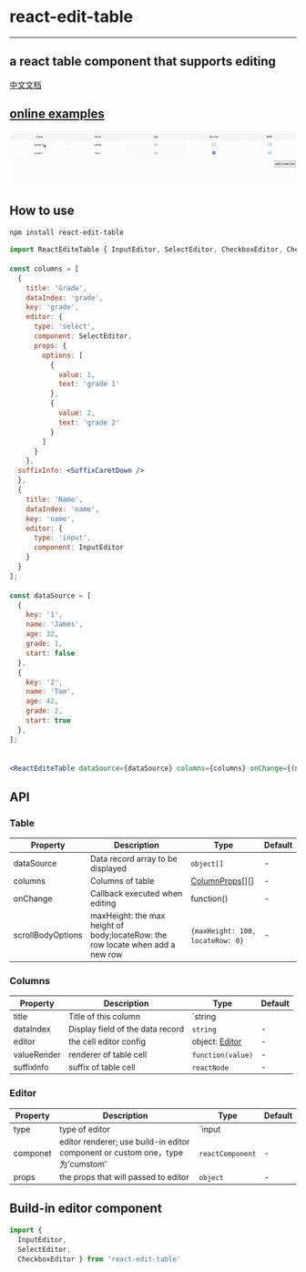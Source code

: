 # react-edit-table 
---
## a react table component that supports editing
[中文文档](./README_CN.md)

## [online examples](https://weber-cd.github.io/react-edit-table)

![demo gif](demo.gif)

## How to use

```
npm install react-edit-table
```

```jsx
import ReactEditeTable { InputEditor, SelectEditor, CheckboxEditor, CheckboxRender } from 'react-edit-table'

const columns = [
  {
    title: 'Grade',
    dataIndex: 'grade',
    key: 'grade',
    editor: {
      type: 'select',
      component: SelectEditor,
      props: {
        options: [
          {
            value: 1,
            text: 'grade 1'
          }, 
          {
            value: 2,
            text: 'grade 2'
          }
        ]
      }
    },
  suffixInfo: <SuffixCaretDown />
  },
  {
    title: 'Name',
    dataIndex: 'name',
    key: 'name',
    editor: {
      type: 'input',
      component: InputEditor
    }
  }
];

const dataSource = [
  {
    key: '1',
    name: 'James',
    age: 32,
    grade: 1,
    start: false
  },
  {
    key: '2',
    name: 'Tom',
    age: 42,
    grade: 2,
    start: true
  },
];


<ReactEditeTable dataSource={dataSource} columns={columns} onChange={(newDataSource=>{}}/>;
```


## API

### Table

| Property | Description | Type | Default |
| --- | --- | ---| ---|
| dataSource | Data record array to be displayed | `object[]` | - | 
| columns | Columns of table | [ColumnProps](#ColumnProps)[][] | - | 
| onChange | Callback executed when editing | function() | -|
| scrollBodyOptions | maxHeight: the max height of body;locateRow: the row locate when add a new row  | `{maxHeight: 100,  locateRow: 0}` | -|


### <span id="ColumnProps">Columns</span>

| Property | Description | Type | Default |
| --- | --- | --- | --- |
| title | Title of this column | `string || ReactNode` | - |
| dataIndex |  Display field of the data record | `string` | - | 
| editor | the cell editor config | object: [Editor](#EditorConfig) | - | 
| valueRender | renderer of table cell | `function(value)` | - | 
| suffixInfo | suffix of table cell | `reactNode` | - | 

### <span id="EditorConfig">Editor</span>
| Property | Description | Type | Default |
| --- | --- | --- | --- |
| type | type of editor | `input || select || checkbox`  | - |
| componet | editor renderer; use build-in editor component or custom one，type为'cumstom' | `reactComponent`| - |
| props | the props  that will passed to editor| `object` |-|

##  Build-in editor component
```js
import {
  InputEditor,
  SelectEditor,
  CheckboxEditor } from 'react-edit-table'
```



